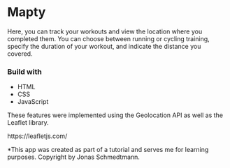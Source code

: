 # Mapty

<p>Here, you can track your workouts and view the location where you completed them. You can choose between running or cycling training, specify the duration of your workout, and indicate the distance you covered.</p>

### Build with <br>
<ul>
<li>HTML</li>
<li>CSS</li>
<li>JavaScript</li>
</ul>

<p>These features were implemented using the Geolocation API as well as the Leaflet library.</p>
https://leafletjs.com/

<p>*This app was created as part of a tutorial and serves me for learning purposes. Copyright by Jonas Schmedtmann.</p>

